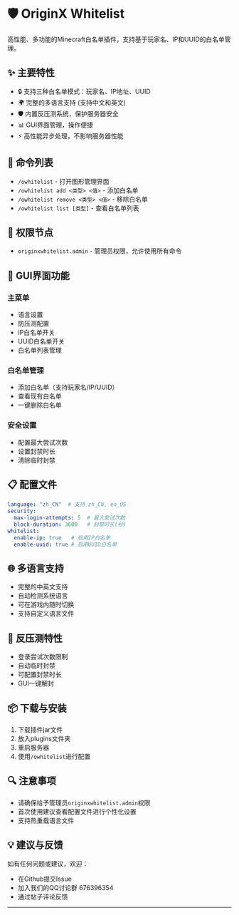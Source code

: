 # 🛡️ OriginX Whitelist

高性能、多功能的Minecraft白名单插件，支持基于玩家名、IP和UUID的白名单管理。

## ✨ 主要特性

- 🔒 支持三种白名单模式：玩家名、IP地址、UUID
- 🌍 完整的多语言支持 (支持中文和英文)
- 🛡️ 内置反压测系统，保护服务器安全
- 📊 GUI界面管理，操作便捷
- ⚡ 高性能异步处理，不影响服务器性能

## 📝 命令列表

- `/owhitelist` - 打开图形管理界面
- `/owhitelist add <类型> <值>` - 添加白名单
- `/owhitelist remove <类型> <值>` - 移除白名单
- `/owhitelist list [类型]` - 查看白名单列表

## 🔧 权限节点

- `originxwhitelist.admin` - 管理员权限，允许使用所有命令

## 🎯 GUI界面功能

### 主菜单
- 语言设置
- 防压测配置
- IP白名单开关
- UUID白名单开关
- 白名单列表管理

### 白名单管理
- 添加白名单（支持玩家名/IP/UUID）
- 查看现有白名单
- 一键删除白名单

### 安全设置
- 配置最大尝试次数
- 设置封禁时长
- 清除临时封禁

## 📋 配置文件

```yaml
language: "zh_CN"  # 支持 zh_CN, en_US
security:
  max-login-attempts: 5  # 最大尝试次数
  block-duration: 3600   # 封禁时长(秒)
whitelist:
  enable-ip: true   # 启用IP白名单
  enable-uuid: true # 启用UUID白名单
```

## 🌐 多语言支持

- 完整的中英文支持
- 自动检测系统语言
- 可在游戏内随时切换
- 支持自定义语言文件

## 🚀 反压测特性

- 登录尝试次数限制
- 自动临时封禁
- 可配置封禁时长
- GUI一键解封

## 📦 下载与安装

1. 下载插件jar文件
2. 放入plugins文件夹
3. 重启服务器
4. 使用`/owhitelist`进行配置

## 🔍 注意事项

- 请确保给予管理员`originxwhitelist.admin`权限
- 首次使用建议查看配置文件进行个性化设置
- 支持热重载语言文件

## 💡 建议与反馈

如有任何问题或建议，欢迎：
- 在Github提交Issue
- 加入我们的QQ讨论群 676396354
- 通过帖子评论反馈

---